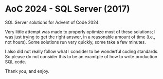 # AoC 2024 - SQL Server (2017)

SQL Server solutions for Advent of Code 2024.

Very little attempt was made to properly optimize most of these solutions; I was just trying to get the right answer, in a reasonable amount of time (i.e., not hours). Some solutions run very quickly, some take a few minutes.

I also did not really follow what I consider to be wonderful coding standards. So please do not consider this to be an examtple of how to write production SQL code.

Thank you, and enjoy.
